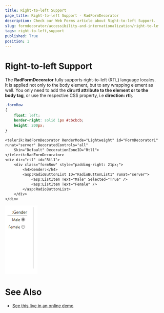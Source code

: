 ```yaml
---
title: Right-to-left Support
page_title: Right-to-left Support - RadFormDecorator
description: Check our Web Forms article about Right-to-left Support.
slug: formdecorator/accessibility-and-internationalization/right-to-left-support
tags: right-to-left,support
published: True
position: 1
---
```


# Right-to-left Support

The **RadFormDecorator** fully supports right-to-left (RTL) language locales. It is applied not only to the body element, but to any wrapping element as well. You only need to add the **dir=rtl attribute to the element or to the body tag**, or use the respective CSS property, i.e **direction: rtl;**.

````CSS
.formRow
{
	float: left;
	border-right: solid 1px #cbcbcb;
	height: 200px;
}
````

````ASP.NET
<telerik:RadFormDecorator RenderMode="Lightweight" id="FormDecorator1" runat="server" DecoratedControls="all"
	Skin="Default" DecorationZoneID="Rtl1">
</telerik:RadFormDecorator>
<div dir="rtl" id="Rtl1">
	<div class="formRow" style="padding-right: 21px;">
		<h4>Gender:</h4>
		<asp:RadioButtonList ID="RadioButtonList1" runat="server">
			<asp:ListItem Text="Male" Selected="True" />
			<asp:ListItem Text="Female" />
		</asp:RadioButtonList>
	</div>
</div>
````

![radformdecorator-rtl-screenshot](images/radformdecorator-rtl-screenshot.png)

# See Also

 * [See this live in an online demo](https://demos.telerik.com/aspnet-ajax/formdecorator/examples/righttoleftsupport/defaultcs.aspx)
